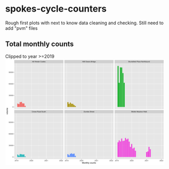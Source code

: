 # spokes-cycle-counters

Rough first plots with next to know data cleaning and checking. Still need to add "pvm" files

## Total monthly counts
Clipped to year >=2019
![](output/rough_monthly_counts.png)

